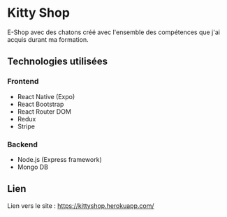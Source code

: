 # Kitty Shop
E-Shop avec des chatons créé avec l'ensemble des compétences que j'ai acquis durant ma formation.
## Technologies utilisées
### Frontend
- React Native (Expo)
- React Bootstrap
- React Router DOM
- Redux
- Stripe
### Backend
- Node.js (Express framework)
- Mongo DB
## Lien
Lien vers le site : https://kittyshop.herokuapp.com/
